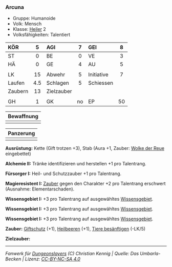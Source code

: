 ### Arcuna

- Gruppe: Humanoide
- Volk: Mensch
- Klasse: [Heiler](../../grw/charaktere-klasse-heiler.md) 2
- Volksfähigkeiten: Talentiert

| KÖR     |  5  | AGI        |  7  | GEI        |  8  |
| :------ | :-: | :--------- | :-: | :--------- | :-: |
| ST      |  0  | BE         |  0  | VE         |  3  |
| HÄ      |  0  | GE         |  4  | AU         |  5  |
|         |     |            |     |            |     |
| LK      | 15  | Abwehr     |  5  | Initiative |  7  |
| Laufen  | 4.5 | Schlagen   |  5  | Schiessen  |     |
| Zaubern | 13  | Zielzauber |     |            |     |
|         |     |            |     |            |     |
| GH      |  1  | GK         | no  | EP         | 50  |

| Bewaffnung |
| :--------: |
|            |

| Panzerung |
| :-------: |
|           |

**Ausrüstung:** Kette (Gift trotzen +3), Stab (Aura +1, Zauber: [Wolke der Reue](../../grw/zauber/wolke-der-reue.md) eingebettet)

**Alchemie II:** Tränke identifizieren und herstellen +1 pro Talentrang.

**Fürsorger I:** Heil- und Schutzzauber +1 pro Talentrang.

**Magieresistent I:** [Zauber](../../fanwerk/zauber/zauber.md) gegen den Charakter +2 pro Talentrang erschwert (Ausnahme: Elementarschaden).

**Wissensgebiet I:** +3 pro Talentrang auf ausgewähltes [Wissensgebiet](../../grw/talente/wissensgebiet.md).

**Wissensgebiet I:** +3 pro Talentrang auf ausgewähltes [Wissensgebiet](../../grw/talente/wissensgebiet.md).

**Wissensgebiet I:** +3 pro Talentrang auf ausgewähltes [Wissensgebiet](../../grw/talente/wissensgebiet.md).

**Zauber:** [Giftschutz](../../grw/zauber/giftschutz.md) (+1), [Heilbeeren](../../grw/zauber/heilbeeren.md) (+1), [Tiere besänftigen](../../grw/zauber/tiere-besaenftigen.md) (-LK/5)

**Zielzauber:**

---

_Fanwerk für [Dungeonslayers](https://www.dungeonslayers.net/) (C) Christian Kennig | Quelle: Das Umbarla-Becken | Lizenz: [CC-BY-NC-SA 4.0](https://creativecommons.org/licenses/by-nc-sa/4.0/deed.de)_
